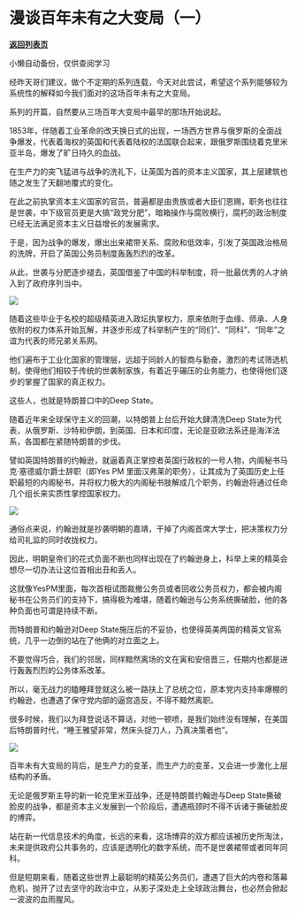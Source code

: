 # 漫谈百年未有之大变局（一）

[**返回列表页**](/gzh/政事堂2019)

小懒自动备份，仅供查阅学习

经昨天哥们建议，做个不定期的系列连载，今天对此尝试，希望这个系列能够较为系统性的解释如今我们面对的这场百年未有之大变局。

系列的开篇，自然要从三场百年大变局中最早的那场开始说起。  

1853年，伴随着工业革命的改天换日式的出现，一场西方世界与俄罗斯的全面战争爆发，代表着海权的英国和代表着陆权的法国联合起来，跟俄罗斯围绕着克里米亚半岛，爆发了旷日持久的血战。

在生产力的突飞猛进与战争的洗礼下，让英国为首的资本主义国家，其上层建筑也随之发生了天翻地覆式的变化。

在此之前执掌资本主义国家的官员，普遍都是由贵族或者大臣们恩赐，职务也往往是世袭，中下级官员更是大搞“政党分肥”，暗箱操作与腐败横行，腐朽的政治制度已经无法满足资本主义日益增长的发展需求。

于是，因为战争的爆发，爆出出来裙带关系、腐败和低效率，引发了英国政治格局的洗牌，开启了英国公务员制度轰轰烈烈的改革。

从此，世袭与分肥逐步褪去，英国借鉴了中国的科举制度，将一批最优秀的人才纳入到了政府序列当中。  

![](https://mmbiz.qpic.cn/mmbiz_png/rxhS23yu8cPiaOmPn5AXQlKnO1oZcro4hPpxxnYMGnCByUTFSIRjaHjQKbniaaa9bT9ibuwS2Nexc9M4Ga4qvwKMw/640?wx_fmt=png)

随着这些毕业于名校的超级精英进入政坛执掌权力，原来依附于血缘、师承、人身依附的权力体系开始瓦解，并逐步形成了科举制产生的“同们”、“同科”、“同年”之谊为代表的师兄弟关系网。

他们遍布于工业化国家的管理层，远超于同龄人的智商与勤奋，激烈的考试筛选机制，使得他们相较于传统的世袭制家族，有着近乎碾压的业务能力，也使得他们逐步的掌握了国家的真正权力。

这些人，也就是特朗普口中的Deep State。

随着近年来全球保守主义的回潮，以特朗普上台后开始大肆清洗Deep
State为代表，从俄罗斯、沙特和伊朗，到英国、日本和印度，无论是亚欧法系还是海洋法系，各国都在紧随特朗普的步伐。  

譬如英国特朗普的约翰逊，就逼着真正掌控者英国行政权的一号人物，内阁秘书马克·塞德威尔爵士辞职（即Yes PM
里面汉弗莱的职务），让其成为了英国历史上任职最短的内阁秘书，并将权力极大的内阁秘书肢解成几个职务，约翰逊将通过任命几个组长来实质性掌控国家权力。  

![](https://mmbiz.qpic.cn/mmbiz_jpg/rxhS23yu8cPiaOmPn5AXQlKnO1oZcro4hDkdeK2xJJVJL4xmOvicibGgqqpVxqacKS1xhXibiaS4VGsEAVeQ97WsSag/640?wx_fmt=jpeg)

  

通俗点来说，约翰逊就是抄袭明朝的嘉靖，干掉了内阁首席大学士，把决策权力分给司礼监的同时收拢权力。  

因此，明朝皇帝们的花式负面不断也同样出现在了约翰逊身上，科举上来的精英会想尽一切办法让这位首相出丑和丢人。  

这就像YesPM里面，每次首相试图裁撤公务员或者回收公务员权力，都会被内阁秘书在公务员们的支持下，搞得极为难堪，随着约翰逊与公务系统撕破脸，他的各种负面也可谓是持续不断。  

而特朗普和约翰逊对Deep State施压后的不妥协，也使得英美两国的精英文官系统，几乎一边倒的站在了他俩的对立面之上。

不要觉得巧合，我们的邻居，同样黯然离场的文在寅和安倍晋三，任期内也都是进行轰轰烈烈的公务体系改革。  

所以，毫无战力的瞌睡拜登就这么被一路扶上了总统之位，原本党内支持率爆棚的约翰逊，也遭遇了保守党内部的逼宫造反，不得不黯然离职。

很多时候，我们以为拜登说话不算话，对他一顿喷，是我们始终没有理解，在美国后特朗普时代，“睡王雅望非常，然床头捉刀人，乃真决策者也”。

![](https://mmbiz.qpic.cn/mmbiz_jpg/rxhS23yu8cPiaOmPn5AXQlKnO1oZcro4hoXYcaaicHXbY65TSpydvbBNA6kW8Nu3P1QfgVfXT0qPS0UcjBDJfCag/640?wx_fmt=jpeg)

  

百年未有大变局的背后，是生产力的变革，而生产力的变革，又会进一步激化上层结构的矛盾。

无论是俄罗斯主导的新一轮克里米亚战争，还是特朗普约翰逊与Deep
State撕破脸皮的战争，都是资本主义发展到一个阶段后，遭遇瓶颈时不得不诉诸于撕破脸皮的博弈。

站在新一代信息技术的角度，长远的来看，这场博弈的双方都应该被历史所淘汰，未来提供政府公共事务的，应该是透明化的数字系统，而不是世袭裙带或者同年同科。

但是短期来看，随着这些世界上最聪明的精英公务员们，遭遇了巨大的内卷和落幕危机，抛开了过去坚守的政治中立，从影子深处走上全球政治舞台，也必然会掀起一波波的血雨腥风。

